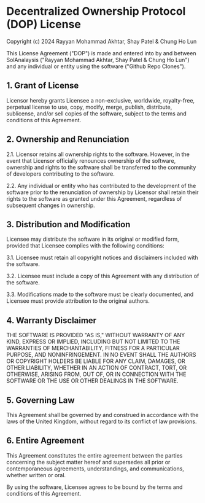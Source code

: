 # Decentralized Ownership Protocol (DOP) License
Copyright (c) 2024 Rayyan Mohammad Akhtar, Shay Patel & Chung Ho Lun

This License Agreement ("DOP") is made and entered into by and between SolAnalaysis ("Rayyan Mohammad Akhtar, Shay Patel & Chung Ho Lun") and any individual or entity using the software ("Github Repo Clones").

## 1. Grant of License

Licensor hereby grants Licensee a non-exclusive, worldwide, royalty-free, perpetual license to use, copy, modify, merge, publish, distribute, sublicense, and/or sell copies of the software, subject to the terms and conditions of this Agreement.

## 2. Ownership and Renunciation

2.1. Licensor retains all ownership rights to the software. However, in the event that Licensor officially renounces ownership of the software, ownership and rights to the software shall be transferred to the community of developers contributing to the software.

2.2. Any individual or entity who has contributed to the development of the software prior to the renunciation of ownership by Licensor shall retain their rights to the software as granted under this Agreement, regardless of subsequent changes in ownership.

## 3. Distribution and Modification

Licensee may distribute the software in its original or modified form, provided that Licensee complies with the following conditions:

3.1. Licensee must retain all copyright notices and disclaimers included with the software.

3.2. Licensee must include a copy of this Agreement with any distribution of the software.

3.3. Modifications made to the software must be clearly documented, and Licensee must provide attribution to the original authors.

## 4. Warranty Disclaimer

THE SOFTWARE IS PROVIDED "AS IS," WITHOUT WARRANTY OF ANY KIND, EXPRESS OR IMPLIED, INCLUDING BUT NOT LIMITED TO THE WARRANTIES OF MERCHANTABILITY, FITNESS FOR A PARTICULAR PURPOSE, AND NONINFRINGEMENT. IN NO EVENT SHALL THE AUTHORS OR COPYRIGHT HOLDERS BE LIABLE FOR ANY CLAIM, DAMAGES, OR OTHER LIABILITY, WHETHER IN AN ACTION OF CONTRACT, TORT, OR OTHERWISE, ARISING FROM, OUT OF, OR IN CONNECTION WITH THE SOFTWARE OR THE USE OR OTHER DEALINGS IN THE SOFTWARE.

## 5. Governing Law

This Agreement shall be governed by and construed in accordance with the laws of the United Kingdom, without regard to its conflict of law provisions.

## 6. Entire Agreement

This Agreement constitutes the entire agreement between the parties concerning the subject matter hereof and supersedes all prior or contemporaneous agreements, understandings, and communications, whether written or oral.

By using the software, Licensee agrees to be bound by the terms and conditions of this Agreement.